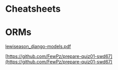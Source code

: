 # Cheatsheets

# ORMs

[lewiseason_django-models.pdf](Cheatsheets%20e31358498dc84990a2555b14d160b4bc/lewiseason_django-models.pdf)

[https://github.com/FewPz/prepare-quiz01-swd67](https://github.com/FewPz/prepare-quiz01-swd67)